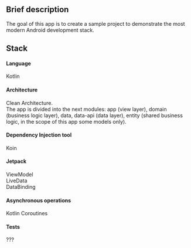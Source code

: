 ## Brief description
The goal of this app is to create a sample project to demonstrate the most modern Android development stack.

## Stack

#### Language
Kotlin

#### Architecture
Clean Architecture.  
The app is divided into the next modules: app (view layer), domain (business logic layer), data, data-api (data layer), entity (shared business logic, in the scope of this app some models only).

#### Dependency Injection tool
Koin

#### Jetpack
ViewModel  
LiveData  
DataBinding

#### Asynchronous operations
Kotlin Coroutines  

#### Tests  
???
